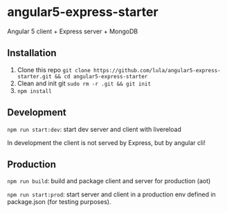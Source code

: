 # angular5-express-starter

Angular 5 client + Express server + MongoDB

## Installation

1. Clone this repo `git clone https://github.com/lula/angular5-express-starter.git && cd angular5-express-starter`
2. Clean and init git `sudo rm -r .git && git init`
3. `npm install`

## Development

`npm run start:dev`: start dev server and client with livereload

In development the client is not served by Express, but by angular cli!

## Production

`npm run build`: build and package client and server for production (aot)

`npm run start:prod`: start server and client in a production env defined in package.json (for testing purposes).